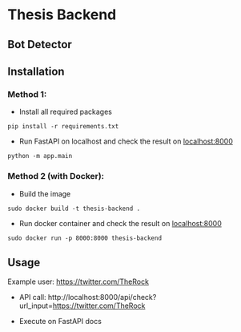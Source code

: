 # Thesis Backend

## Bot Detector

## Installation

### Method 1:

- Install all required packages

```shell
pip install -r requirements.txt
```

- Run FastAPI on localhost and check the result on [localhost:8000](localhost:8000)

```shell
python -m app.main
```

### Method 2 (with Docker):

- Build the image

```shell
sudo docker build -t thesis-backend .
```

- Run docker container and check the result on [localhost:8000](localhost:8000)

```shell
sudo docker run -p 8000:8000 thesis-backend
```

## Usage

Example user: https://twitter.com/TheRock

- API call: http://localhost:8000/api/check?url_input=https://twitter.com/TheRock

- Execute on FastAPI docs
